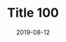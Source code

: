 ---
layout: posts
title: "Title 100"
img: "https://image.tmdb.org/t/p/w185/kPRb1mbVHGop0egQ7153y0lhzGL.jpg"
date: 2019-08-12
genre: "Comedy"
categories: Movies
tags: bollywood, shah ruch khan
published: true 
---